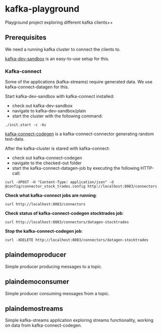 # kafka-playground

Playground project exploring different kafka clients++

## Prerequisites

We need a running kafka cluster to connect the clients to.

[kafka-dev-sandbox](https://gitlab.com/kpmeen/kafka-dev-sandbox) is an easy-to-use setup for this.

### Kafka-connect

Some of the applications (kafka-streams) require generated data. We use kafka-connect-datagen for this.

Start kafka-dev-sandbox with kafka-connect installed:

- check out kafka-dev-sandbox
- navigate to kafka-dev-sandbox/plain
- start the cluster with the following command:

`./init.start -c -kc`

[kafka-connect-codegen](https://github.com/confluentinc/kafka-connect-datagen.git) is a kafka-connect-connector 
generating random test-data.

After the kafka-cluster is stared with kafka-connect:

- check out kafka-connect-codegen
- navigate to the checked-out folder
- start the kafka-connect-datagen-job by executing the following HTTP-call:

`curl -XPOST -H "Content-Type: application/json" -d @config/connector_stock_trades.config http://localhost:8083/connectors`

**Check what kafka-connect jobs are running**:

`curl http://localhost:8083/connectors`

**Check status of kafka-connect-codegen stocktrades job**:

`curl http://localhost:8083/connectors/datagen-stocktrades`

**Stop the kafka-connect-codegen job**:

`curl -XDELETE http://localhost:8083/connectors/datagen-stocktrades`

## plaindemoproducer

Simple producer producing messages to a topic.

## plaindemoconsumer

Simple producer consuming messages from a topic.

## plaindemostreams

Simple kafka-streams application exploring streams functionality, working on data from kafka-connect-codegen.
